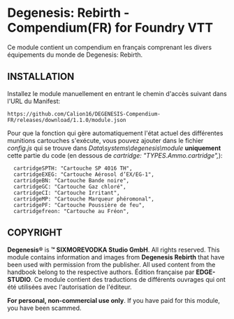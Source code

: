 ﻿# Degenesis: Rebirth - Compendium(FR) for Foundry VTT
Ce module contient un compendium en français comprenant les divers équipements du monde de Degenesis: Rebirth.

## INSTALLATION

Installez le module manuellement en entrant le chemin d'accès suivant dans l'URL du Manifest:

```
https://github.com/Calion16/DEGENESIS-Compendium-FR/releases/download/1.1.0/module.json
```
Pour que la fonction qui gère automatiquement l'état actuel des différentes munitions cartouches s'exécute, vous pouvez ajouter dans le fichier _config.js_ qui se trouve dans _Data\systems\degenesis\module_
**uniquement** cette partie du code (en dessous de _cartridge: "TYPES.Ammo.cartridge",_):

```
  cartridgeSPTH: "Cartouche SP 4016 TH",
  cartridgeEXEG: "Cartouche Aérosol d’EX/EG-1",
  cartridgeBN: "Cartouche Bande noire",
  cartridgeGC: "Cartouche Gaz chloré",
  cartridgeCI: "Cartouche Irritant",
  cartridgeMP: "Cartouche Marqueur phéromonal",
  cartridgePF: "Cartouche Poussière de feu",
  cartridgefreon: "Cartouche au Fréon",

```

## COPYRIGHT

**Degenesis®** is **™ SIXMOREVODKA Studio GmbH**. All rights reserved. This module contains information and images from **Degenesis Rebirth** that have been used with permission from the publisher. All used content from the handbook belong to the respective authors.
Édition française par **EDGE-STUDIO**. Ce module contient des traductions de différents ouvrages qui ont été utilisées avec l'autorisation de l'éditeur.

**For personal, non-commercial use only**. If you have paid for this module, you have been scammed.
